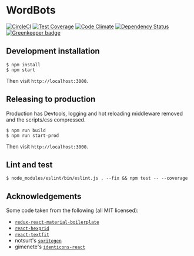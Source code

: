 # WordBots

[![CircleCI](https://img.shields.io/circleci/project/github/wordbots/wordbots-core.svg)](https://circleci.com/gh/wordbots/wordbots-core)
[![Test Coverage](https://codeclimate.com/github/wordbots/wordbots-core/badges/coverage.svg)](https://codeclimate.com/github/wordbots/wordbots-core/coverage)
[![Code Climate](https://codeclimate.com/github/wordbots/wordbots-core/badges/gpa.svg)](https://codeclimate.com/github/wordbots/wordbots-core)
[![Dependency Status](https://www.versioneye.com/user/projects/58e73f0926a5bb0052203185/badge.svg?style=flat-square)](https://www.versioneye.com/user/projects/58e73f0926a5bb0052203185)
[![Greenkeeper badge](https://badges.greenkeeper.io/wordbots/wordbots-core.svg)](https://greenkeeper.io/)

## Development installation

```
$ npm install
$ npm start
```

Then visit `http://localhost:3000`.

## Releasing to production

Production has Devtools, logging and hot reloading middleware removed
and the scripts/css compressed.

```
$ npm run build
$ npm run start-prod
```

Then visit `http://localhost:3000`.

## Lint and test

```
$ node_modules/eslint/bin/eslint.js . --fix && npm test -- --coverage
```

## Acknowledgements

Some code taken from the following (all MIT licensed):

* [`redux-react-material-boilerplate`](https://github.com/WapGeaR/redux-react-material-boilerplate)
* [`react-hexgrid`](https://github.com/hellenic/react-hexgrid)
* [`react-textfit`](https://github.com/malte-wessel/react-textfit)
* notsurt's [`spritegen`](https://github.com/not-surt/spritegen)
* gimenete's [`identicons-react`](https://github.com/gimenete/identicons-react)

